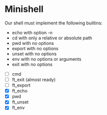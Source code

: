 # Minishell

Our shell must implement the following builtins:
- echo with option -n
- cd with only a relative or absolute path
- pwd with no options
- export with no options
- unset with no options
- env with no options or arguments
- exit with no options


- [ ] cmd
- [ ] ft_exit (almost ready)
- [ ] ft_export
- [x] ft_echo
- [x] pwd
- [x] ft_unset
- [x] ft_env
